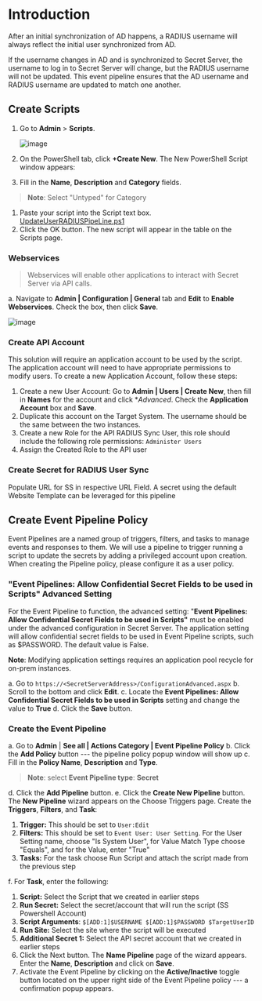 # Introduction

After an initial synchronization of AD happens, a RADIUS username will always reflect the initial user synchronized from AD.

If the username changes in AD and is synchronized to Secret Server, the username to log in to Secret Server will change, but the RADIUS username will not be updated. This event pipeline ensures that the AD username and RADIUS username are updated to match one another.

## Create Scripts

1. Go to **Admin** \> **Scripts**.

    ![image](https://user-images.githubusercontent.com/9537950/108251572-8ee47e80-7125-11eb-8eac-0d000b12fde2.png)

1. On the PowerShell tab, click **+Create New**. The New PowerShell Script window appears:
1. Fill in the **Name**, **Description** and **Category** fields.

> **Note**: Select "Untyped" for Category

1. Paste your script into the Script text box. [UpdateUserRADIUSPipeLine.ps1](UpdateUserRADIUSPipeLine.ps1)
1. Click the OK button. The new script will appear in the table on the Scripts page.

### Webservices

> Webservices will enable other applications to interact with Secret
> Server via API calls.

a.  Navigate to **Admin \| Configuration \| General** tab and **Edit** to **Enable Webservices**. Check the box, then click **Save**.

![image](https://user-images.githubusercontent.com/9537950/108111924-698f3c00-7063-11eb-828f-703e280ffd1b.png)

### Create API Account

This solution will require an application account to be used by the script. The application account will need to have appropriate permissions to modify users. To create a new Application Account, follow these steps:

1. Create a new User Account: Go to **Admin \| Users \| Create New**, then fill in **Names** for the account and click **Advanced*. Check the **Application Account** box and **Save**.
1. Duplicate this account on the Target System. The username should be the same between the two instances.
1. Create a new Role for the API RADIUS Sync User, this role should include the following role permissions: `Administer Users`
1. Assign the Created Role to the API user

### Create Secret for RADIUS User Sync

Populate URL for SS in respective URL Field. A secret using the default Website Template can be leveraged for this pipeline

## Create Event Pipeline Policy

Event Pipelines are a named group of triggers, filters, and tasks to manage events and responses to them. We will use a pipeline to trigger running a script to update the secrets by adding a privileged account upon creation. When creating the Pipeline policy, please configure it as a user policy.

### "Event Pipelines: Allow Confidential Secret Fields to be used in Scripts" Advanced Setting

For the Event Pipeline to function, the advanced setting: "**Event Pipelines: Allow Confidential Secret Fields to be used in Scripts"** must be enabled under the advanced configuration in Secret Server. The application setting will allow confidential secret fields to be used in Event Pipeline scripts, such as \$PASSWORD. The default value is False.

**Note**: Modifying application settings requires an application pool
recycle for on-prem instances.

a.  Go to `https://<SecretServerAddress>/ConfigurationAdvanced.aspx`
b.  Scroll to the bottom and click **Edit**.
c.  Locate the **Event Pipelines: Allow Confidential Secret Fields to be used in Scripts** setting and change the value to **True**
d.  Click the **Save** button.

### Create the Event Pipeline

a.  Go to **Admin** \| **See all \| Actions Category \| Event Pipeline Policy**
b.  Click the **Add Policy** button --- the pipeline policy popup window will show up
c.  Fill in the **Policy Name**, **Description** and **Type**.

> **Note**: select **Event Pipeline type**: **Secret**

d.  Click the **Add Pipeline** button.
e.  Click the **Create New Pipeline** button. The **New Pipeline** wizard appears on the Choose Triggers page. Create the **Triggers**, **Filters**, and **Task**:

1. **Trigger:** This should be set to `User:Edit`
1. **Filters:** This should be set to `Event User: User Setting`. For the User Setting name, choose "Is System User", for Value Match Type choose "Equals", and for the Value, enter "True"
1. **Tasks:** For the task choose Run Script and attach the script made from the previous step

f.  For **Task**, enter the following:

1. **Script:** Select the Script that we created in earlier steps
1. **Run Secret:** Select the secret/account that will run the script (SS Powershell Account)
1. **Script Arguments**: `$[ADD:1]$USERNAME $[ADD:1]$PASSWORD $TargetUserID`
1. **Run Site:** Select the site where the script will be executed
1. **Additional Secret 1:** Select the API secret account that we created in earlier steps
1. Click the Next button. The **Name Pipeline** page of the wizard appears. Enter the **Name**, **Description** and click on **Save**.
1. Activate the Event Pipeline by clicking on the **Active/Inactive** toggle button located on the upper right side of the Event Pipeline policy --- a confirmation popup appears.
